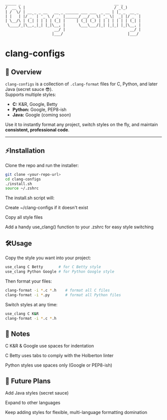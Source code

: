 ```
_____ _                                          __ _       
/  __ \ |                                        / _(_)      
| /  \/ | __ _ _ __   __ _ ______ ___ ___  _ __ | |_ _  __ _ 
| |   | |/ _` | '_ \ / _` |______/ __/ _ \| '_ \|  _| |/ _` |
| \__/\ | (_| | | | | (_| |     | (_| (_) | | | | | | | (_| |
 \____/_|\__,_|_| |_|\__, |      \___\___/|_| |_|_| |_|\__, |
                      __/ |                             __/ |
                     |___/                             |___/ 
```
# clang-configs
## 🧩 Overview

`clang-configs` is a collection of `.clang-format` files for C, Python, and later Java (secret sauce 😎).  
Supports multiple styles:

- **C:** K&R, Google, Betty  
- **Python:** Google, PEP8-ish  
- **Java:** Google (coming soon)

Use it to instantly format any project, switch styles on the fly, and maintain **consistent, professional code**.

---

## ⚡Installation

Clone the repo and run the installer:

```bash
git clone <your-repo-url>
cd clang-configs
./install.sh
source ~/.zshrc
```

The install.sh script will:

Create ~/clang-configs if it doesn't exist

Copy all style files

Add a handy use_clang() function to your .zshrc for easy style switching

## 🛠️Usage
Copy the style you want into your project:

```bash
use_clang C Betty       # for C Betty style
use_clang Python Google # for Python Google style
```
Then format your files:

```bash
clang-format -i *.c *.h    # format all C files
clang-format -i *.py       # format all Python files
```
Switch styles at any time:

```bash
use_clang C K&R
clang-format -i *.c *.h
```

## 📌 Notes
C K&R & Google use spaces for indentation

C Betty uses tabs to comply with the Holberton linter

Python styles use spaces only (Google or PEP8-ish)

## 🚀 Future Plans
Add Java styles (secret sauce)

Expand to other languages

Keep adding styles for flexible, multi-language formatting domination
